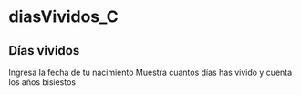 # diasVividos_C
## Días vividos 
Ingresa la fecha de tu nacimiento 
Muestra cuantos días has vivido y cuenta los años bisiestos
